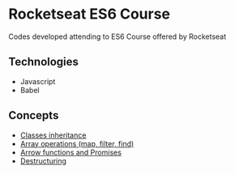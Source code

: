 # Rocketseat ES6 Course
Codes developed attending to ES6 Course offered by Rocketseat

## Technologies
- Javascript
- Babel

## Concepts
- [Classes inheritance](scripts/module1/challenge1.js)
- [Array operations (map, filter, find)](scripts/module1/challenge2.js)
- [Arrow functions and Promises](scripts/module1/challenge3.js)
- [Destructuring](scripts/module1/challenge4.js)
